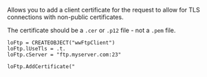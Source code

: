 ﻿Allows you to add a client certificate for the request to allow for TLS connections with non-public certificates.


The certificate should be a `.cer` or `.p12` file - not a `.pem` file.

```foxpro
loFtp = CREATEOBJECT("wwFtpClient")
loFtp.lUseTls = .t.
loFtp.cServer = "ftp.myserver.com:23"

loFtp.AddCertificate("